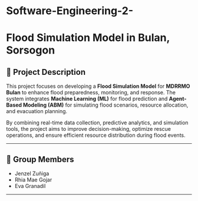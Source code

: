 # Software-Engineering-2-
# Flood Simulation Model in Bulan, Sorsogon

## 📌 Project Description
This project focuses on developing a **Flood Simulation Model** for **MDRRMO Bulan** to enhance flood preparedness, monitoring, and response. The system integrates **Machine Learning (ML)** for flood prediction and **Agent-Based Modeling (ABM)** for simulating flood scenarios, resource allocation, and evacuation planning.  

By combining real-time data collection, predictive analytics, and simulation tools, the project aims to improve decision-making, optimize rescue operations, and ensure efficient resource distribution during flood events.

---

## 👥 Group Members
- Jenzel Zuñiga
- Rhia Mae Gojar
- Eva Granadil  


---

